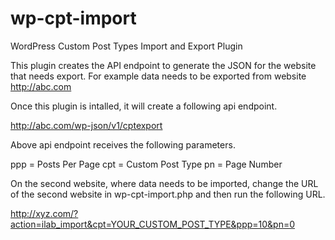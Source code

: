 # wp-cpt-import
WordPress Custom Post Types Import and Export Plugin

This plugin creates the API endpoint to generate the JSON for the website that needs export.
For example data needs to be exported from website http://abc.com

Once this plugin is intalled, it will create a following api endpoint.

http://abc.com/wp-json/v1/cptexport

Above api endpoint receives the following parameters.

ppp = Posts Per Page
cpt = Custom Post Type
pn = Page Number

On the second website, where data needs to be imported, change the URL of the second website in wp-cpt-import.php and then run the following URL.

http://xyz.com/?action=ilab_import&cpt=YOUR_CUSTOM_POST_TYPE&ppp=10&pn=0